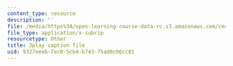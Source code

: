 ```yaml
---
content_type: resource
description: ''
file: /media/https%3A/open-learning-course-data-rc.s3.amazonaws.com/cms-608-game-design-fall-2010/9327eeeb7ec05cb4b74375ad0c06cc81_68566.vtt
file_type: application/x-subrip
resourcetype: Other
title: 3play caption file
uid: 9327eeeb-7ec0-5cb4-b743-75ad0c06cc81
---
```

